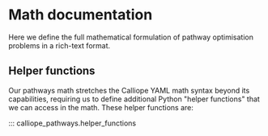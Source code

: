 # Math documentation

Here we define the full mathematical formulation of pathway optimisation problems in a rich-text format.

## Helper functions

Our pathways math stretches the Calliope YAML math syntax beyond its capabilities, requiring us to define additional Python "helper functions" that we can access in the math.
These helper functions are:

::: calliope_pathways.helper_functions